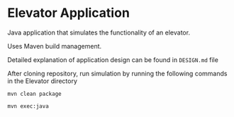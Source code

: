 # Elevator Application
Java application that simulates the functionality of an elevator. 

Uses Maven build management.

Detailed explanation of application design can be found in ```DESIGN.md``` file

After cloning repository, run simulation by running the following commands in the Elevator directory

```mvn clean package```

```mvn exec:java```
